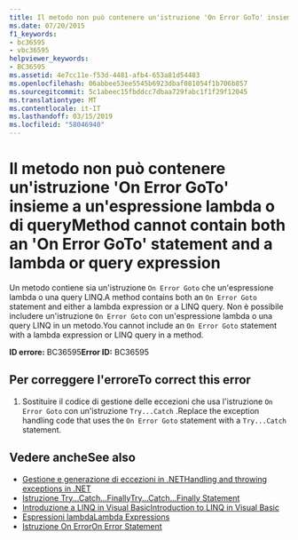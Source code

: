 ```yaml
---
title: Il metodo non può contenere un'istruzione 'On Error GoTo' insieme a un'espressione lambda o di query
ms.date: 07/20/2015
f1_keywords:
- bc36595
- vbc36595
helpviewer_keywords:
- BC36595
ms.assetid: 4e7cc11e-f53d-4481-afb4-653a81d54483
ms.openlocfilehash: 06abbee53ee5545b6923dbaf081054f1b706b857
ms.sourcegitcommit: 5c1abeec15fbddcc7dbaa729fabc1f1f29f12045
ms.translationtype: MT
ms.contentlocale: it-IT
ms.lasthandoff: 03/15/2019
ms.locfileid: "58046940"
---
```

# <a name="method-cannot-contain-both-an-on-error-goto-statement-and-a-lambda-or-query-expression"></a><span data-ttu-id="c4448-102">Il metodo non può contenere un'istruzione 'On Error GoTo' insieme a un'espressione lambda o di query</span><span class="sxs-lookup"><span data-stu-id="c4448-102">Method cannot contain both an 'On Error GoTo' statement and a lambda or query expression</span></span>
<span data-ttu-id="c4448-103">Un metodo contiene sia un'istruzione `On Error Goto` che un'espressione lambda o una query LINQ.</span><span class="sxs-lookup"><span data-stu-id="c4448-103">A method contains both an `On Error Goto` statement and either a lambda expression or a LINQ query.</span></span> <span data-ttu-id="c4448-104">Non è possibile includere un'istruzione `On Error Goto` con un'espressione lambda o una query LINQ in un metodo.</span><span class="sxs-lookup"><span data-stu-id="c4448-104">You cannot include an `On Error Goto` statement with a lambda expression or LINQ query in a method.</span></span>  
  
 <span data-ttu-id="c4448-105">**ID errore:** BC36595</span><span class="sxs-lookup"><span data-stu-id="c4448-105">**Error ID:** BC36595</span></span>  
  
## <a name="to-correct-this-error"></a><span data-ttu-id="c4448-106">Per correggere l'errore</span><span class="sxs-lookup"><span data-stu-id="c4448-106">To correct this error</span></span>  
  
1.  <span data-ttu-id="c4448-107">Sostituire il codice di gestione delle eccezioni che usa l'istruzione `On Error Goto` con un'istruzione `Try...Catch` .</span><span class="sxs-lookup"><span data-stu-id="c4448-107">Replace the exception handling code that uses the `On Error Goto` statement with a `Try...Catch` statement.</span></span>  
  
## <a name="see-also"></a><span data-ttu-id="c4448-108">Vedere anche</span><span class="sxs-lookup"><span data-stu-id="c4448-108">See also</span></span>

- [<span data-ttu-id="c4448-109">Gestione e generazione di eccezioni in .NET</span><span class="sxs-lookup"><span data-stu-id="c4448-109">Handling and throwing exceptions in .NET</span></span>](../../standard/exceptions/index.md)
- [<span data-ttu-id="c4448-110">Istruzione Try...Catch...Finally</span><span class="sxs-lookup"><span data-stu-id="c4448-110">Try...Catch...Finally Statement</span></span>](../../visual-basic/language-reference/statements/try-catch-finally-statement.md)
- [<span data-ttu-id="c4448-111">Introduzione a LINQ in Visual Basic</span><span class="sxs-lookup"><span data-stu-id="c4448-111">Introduction to LINQ in Visual Basic</span></span>](../../visual-basic/programming-guide/language-features/linq/introduction-to-linq.md)
- [<span data-ttu-id="c4448-112">Espressioni lambda</span><span class="sxs-lookup"><span data-stu-id="c4448-112">Lambda Expressions</span></span>](../../visual-basic/programming-guide/language-features/procedures/lambda-expressions.md)
- [<span data-ttu-id="c4448-113">Istruzione On Error</span><span class="sxs-lookup"><span data-stu-id="c4448-113">On Error Statement</span></span>](../../visual-basic/language-reference/statements/on-error-statement.md)
